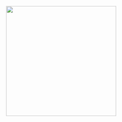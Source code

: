 <img src="https://github.com/user-attachments/assets/537dfea1-1d96-4f23-822f-f8fb64655499" width=300/>

